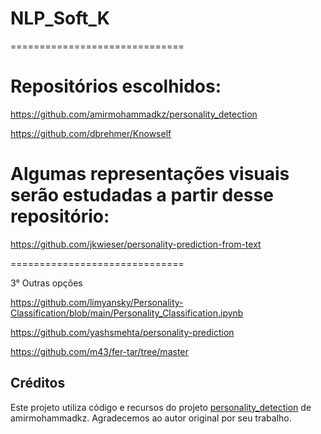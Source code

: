 # NLP_Soft_K

==============================


# Repositórios escolhidos:


https://github.com/amirmohammadkz/personality_detection


https://github.com/dbrehmer/Knowself


# Algumas representações visuais serão estudadas a partir desse repositório:


https://github.com/jkwieser/personality-prediction-from-text


==============================

3° Outras opções


https://github.com/limyansky/Personality-Classification/blob/main/Personality_Classification.ipynb


https://github.com/yashsmehta/personality-prediction


https://github.com/m43/fer-tar/tree/master



## Créditos

Este projeto utiliza código e recursos do projeto [personality_detection](https://github.com/amirmohammadkz/personality_detection) de amirmohammadkz. Agradecemos ao autor original por seu trabalho.
